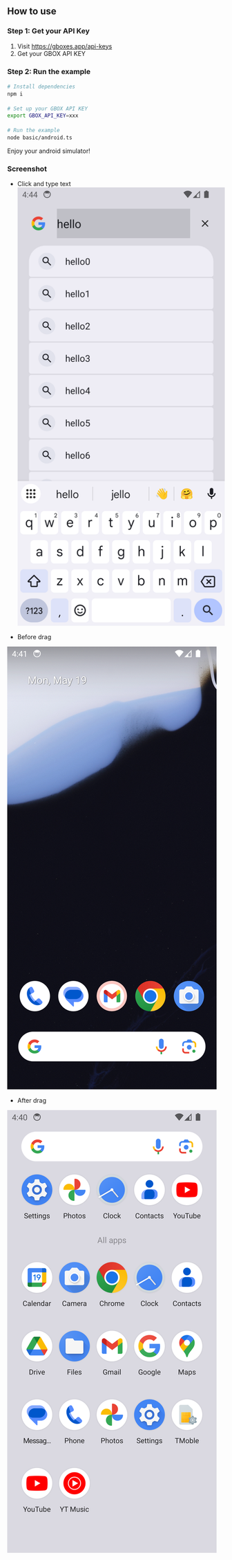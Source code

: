 ## How to use

### Step 1: Get your API Key
1. Visit https://gboxes.app/api-keys
2. Get your GBOX API KEY

### Step 2: Run the example
```bash
# Install dependencies
npm i

# Set up your GBOX API KEY
export GBOX_API_KEY=xxx

# Run the example
node basic/android.ts
```

Enjoy your android simulator!

### Screenshot
- Click and type text
![Click and type](click_and_type.png)

- Before drag

![Before Drag](before_drag.png)

- After drag

![After Drag](after_drag.png)